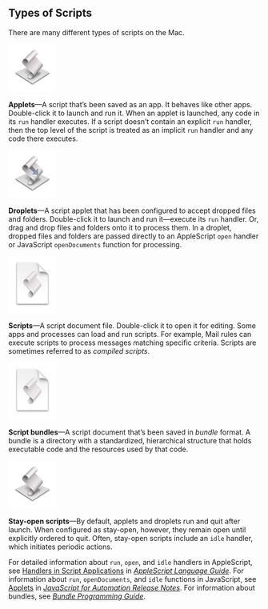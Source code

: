 <a id="//apple_ref/doc/uid/TP40016239-CH72"></a><a id="//apple_ref/doc/uid/TP40016239-CH72-SW1"></a>

## Types of Scripts

There are many different types of scripts on the Mac.

![image: ../Art/icon_applet_48_2x.png](Art/icon_applet_48_2x.png)

**Applets**—A script that’s been saved as an app. It behaves like other apps. Double-click it to launch and run it. When an applet is launched, any code in its `run` handler executes. If a script doesn’t contain an explicit `run` handler, then the top level of the script is treated as an implicit `run` handler and any code there executes.

![image: ../Art/icon_droplet_48_2x.png](Art/icon_droplet_48_2x.png)

**Droplets**—A script applet that has been configured to accept dropped files and folders. Double-click it to launch and run it—execute its `run` handler. Or, drag and drop files and folders onto it to process them. In a droplet, dropped files and folders are passed directly to an AppleScript `open` handler or JavaScript `openDocuments` function for processing.

![image: ../Art/icon_compiled_48_2x.png](Art/icon_compiled_48_2x.png)

**Scripts**—A script document file. Double-click it to open it for editing. Some apps and processes can load and run scripts. For example, Mail rules can execute scripts to process messages matching specific criteria. Scripts are sometimes referred to as *compiled scripts*.

![image: ../Art/icon_compiled_48_2x.png](Art/icon_compiled_48_2x.png)

**Script bundles**—A script document that’s been saved in *bundle* format. A bundle is a directory with a standardized, hierarchical structure that holds executable code and the resources used by that code.

![image: ../Art/icon_applet_48_2x.png](Art/icon_applet_48_2x.png)

**Stay-open scripts**—By default, applets and droplets run and quit after launch. When configured as stay-open, however, they remain open until explicitly ordered to quit. Often, stay-open scripts include an `idle` handler, which initiates periodic actions.

For detailed information about `run`, `open`, and `idle` handlers in AppleScript, see [Handlers in Script Applications](../../../AppleScript/Conceptual/AppleScriptLangGuide/conceptual/ASLR_about_handlers.html#//apple_ref/doc/uid/TP40000983-CH206-SW14) in *[AppleScript Language Guide](../../../AppleScript/Conceptual/AppleScriptLangGuide/introduction/ASLR_intro.html#//apple_ref/doc/uid/TP40000983)*. For information about `run`, `openDocuments`, and `idle` functions in JavaScript, see [Applets](../../../../releasenotes/InterapplicationCommunication/RN-JavaScriptForAutomation/Articles/OSX10-10.html#//apple_ref/doc/uid/TP40014508-CH109-SW15) in *[JavaScript for Automation Release Notes](../../../../releasenotes/InterapplicationCommunication/RN-JavaScriptForAutomation/Articles/Introduction.html#//apple_ref/doc/uid/TP40014508)*. For information about bundles, see *[Bundle Programming Guide](../../../CoreFoundation/Conceptual/CFBundles/Introduction/Introduction.html#//apple_ref/doc/uid/10000123i)*.

